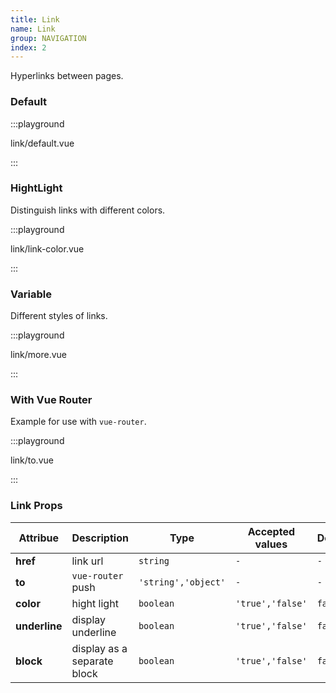 ```yaml
---
title: Link
name: Link
group: NAVIGATION
index: 2
---
```


Hyperlinks between pages.

### Default

:::playground

link/default.vue

:::

### HightLight

Distinguish links with different colors.

:::playground

link/link-color.vue

:::

### Variable

Different styles of links.

:::playground

link/more.vue

:::

### With Vue Router

Example for use with `vue-router`.

:::playground

link/to.vue

:::

### Link Props

| Attribue      | Description                 | Type                | Accepted values  | Default |
| ------------- | --------------------------- | ------------------- | ---------------- | ------- |
| **href**      | link url                    | `string`            | `-`              | `-`     |
| **to**        | `vue-router` push           | `'string','object'` | `-`              | `-`     |
| **color**     | hight light                 | `boolean`           | `'true','false'` | `false` |
| **underline** | display underline           | `boolean`           | `'true','false'` | `false` |
| **block**     | display as a separate block | `boolean`           | `'true','false'` | `false` |
